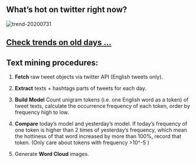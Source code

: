 ## What’s hot on twitter right now?

![trend-20200731][wordcloud]

[wordcloud]: https://raw.githubusercontent.com/xdqc/tweet-trend-everyday/master/word-cloud/trend-20200731.png?token=AF5V4P7ADR6KQBZ4CEDTNIK6AXRMU "trend-20200731"

## [Check trends on old days ...](https://github.com/xdqc/tweet-trend-everyday/tree/master/word-cloud)

## Text mining procedures:

1. **Fetch** raw tweet objects via twitter API (English tweets only).

2. **Extract** texts + hashtags parts of tweets for each day.

3. **Build Model** Count unigram tokens (i.e. one English word as a token) of tweet texts, calculate the occurrence frequency of each token, order by frequency high to low.

4. **Compare** today’s model and yesterday’s model. If today’s frequency of one token is higher than 2 times of yesterday’s frequency, which mean the hottiness of that word increased by more than 100%, record that token. (Only care about tokens with frequency >10^-5 )

5. Generate **Word Cloud** images.
